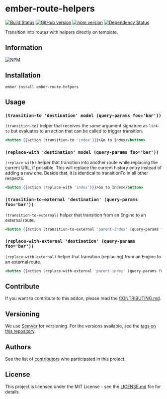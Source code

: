 # ember-route-helpers

[![Build Status](https://travis-ci.org/BBVAEngineering/ember-route-helpers.svg?branch=master)](https://travis-ci.org/BBVAEngineering/ember-route-helpers)
[![GitHub version](https://badge.fury.io/gh/BBVAEngineering%2Fember-route-helpers.svg)](https://badge.fury.io/gh/BBVAEngineering%2Fember-route-helpers)
[![npm version](https://badge.fury.io/js/ember-route-helpers.svg)](https://badge.fury.io/js/ember-route-helpers)
[![Dependency Status](https://david-dm.org/BBVAEngineering/ember-route-helpers.svg)](https://david-dm.org/BBVAEngineering/ember-route-helpers)

Transition into routes with helpers directly on template.

## Information

[![NPM](https://nodei.co/npm/ember-route-helpers.png?downloads=true&downloadRank=true)](https://nodei.co/npm/ember-route-helpers/)

## Installation

```
ember install ember-route-helpers
```

## Usage

### `(transition-to 'destination' model (query-params foo='bar'))`

`(transition-to)` helper that receives the same argument signature as `link-to` but evaluates to an action that can be called to trigger transition.

```hbs
<button {{action (transition-to 'index')}}>Go to Index</button>
```

### `(replace-with 'destination' model (query-params foo='bar'))`

`(replace-with)` helper that transition into another route while replacing the current URL, if possible. This will replace the current history entry instead of adding a new one. Beside that, it is identical to transitionTo in all other respects.

```hbs
<button {{action (replace-with 'index')}}>Go to Index</button>
```

### `(transition-to-external 'destination' (query-params foo='bar'))`

`(transition-to-external)` helper that transition from an Engine to an external route.

```hbs
<button {{action (transition-to-external 'parent-index' (query-params foo='bar'))}}>Go to Index</button>
```

### `(replace-with-external 'destination' (query-params foo='bar'))`

`(replace-with-external)` helper that transition (replacing) from an Engine to an external route.

```hbs
<button {{action (replace-with-external 'parent-index' (query-params foo='bar'))}}>Go to Index</button>
```

## Contribute

If you want to contribute to this addon, please read the [CONTRIBUTING.md](CONTRIBUTING.md).

## Versioning

We use [SemVer](http://semver.org/) for versioning. For the versions available, see the [tags on this repository](https://github.com/BBVAEngineering/ember-route-helpers/tags).

## Authors

See the list of [contributors](https://github.com/BBVAEngineering/ember-route-helpers/graphs/contributors) who participated in this project.

## License

This project is licensed under the MIT License - see the [LICENSE.md](LICENSE.md) file for details
